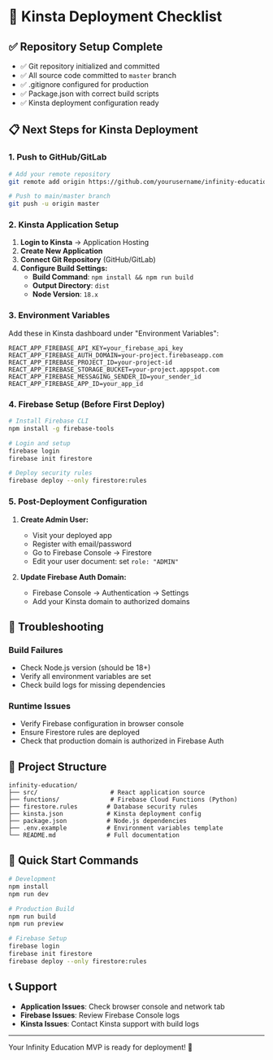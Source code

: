 # 🚀 Kinsta Deployment Checklist

## ✅ Repository Setup Complete
- ✅ Git repository initialized and committed
- ✅ All source code committed to `master` branch
- ✅ .gitignore configured for production
- ✅ Package.json with correct build scripts
- ✅ Kinsta deployment configuration ready

## 📋 Next Steps for Kinsta Deployment

### 1. Push to GitHub/GitLab
```bash
# Add your remote repository
git remote add origin https://github.com/yourusername/infinity-education.git

# Push to main/master branch
git push -u origin master
```

### 2. Kinsta Application Setup
1. **Login to Kinsta** → Application Hosting
2. **Create New Application**
3. **Connect Git Repository** (GitHub/GitLab)
4. **Configure Build Settings:**
   - **Build Command**: `npm install && npm run build`
   - **Output Directory**: `dist`
   - **Node Version**: `18.x`

### 3. Environment Variables
Add these in Kinsta dashboard under "Environment Variables":

```
REACT_APP_FIREBASE_API_KEY=your_firebase_api_key
REACT_APP_FIREBASE_AUTH_DOMAIN=your-project.firebaseapp.com
REACT_APP_FIREBASE_PROJECT_ID=your-project-id
REACT_APP_FIREBASE_STORAGE_BUCKET=your-project.appspot.com
REACT_APP_FIREBASE_MESSAGING_SENDER_ID=your_sender_id
REACT_APP_FIREBASE_APP_ID=your_app_id
```

### 4. Firebase Setup (Before First Deploy)
```bash
# Install Firebase CLI
npm install -g firebase-tools

# Login and setup
firebase login
firebase init firestore

# Deploy security rules
firebase deploy --only firestore:rules
```

### 5. Post-Deployment Configuration
1. **Create Admin User:**
   - Visit your deployed app
   - Register with email/password
   - Go to Firebase Console → Firestore
   - Edit your user document: set `role: "ADMIN"`

2. **Update Firebase Auth Domain:**
   - Firebase Console → Authentication → Settings
   - Add your Kinsta domain to authorized domains

## 🔧 Troubleshooting

### Build Failures
- Check Node.js version (should be 18+)
- Verify all environment variables are set
- Check build logs for missing dependencies

### Runtime Issues
- Verify Firebase configuration in browser console
- Ensure Firestore rules are deployed
- Check that production domain is authorized in Firebase Auth

## 📁 Project Structure
```
infinity-education/
├── src/                    # React application source
├── functions/              # Firebase Cloud Functions (Python)
├── firestore.rules        # Database security rules
├── kinsta.json            # Kinsta deployment config
├── package.json           # Node.js dependencies
├── .env.example           # Environment variables template
└── README.md              # Full documentation
```

## 🎯 Quick Start Commands
```bash
# Development
npm install
npm run dev

# Production Build
npm run build
npm run preview

# Firebase Setup
firebase login
firebase init firestore
firebase deploy --only firestore:rules
```

## 📞 Support
- **Application Issues**: Check browser console and network tab
- **Firebase Issues**: Review Firebase Console logs
- **Kinsta Issues**: Contact Kinsta support with build logs

---

Your Infinity Education MVP is ready for deployment! 🎉